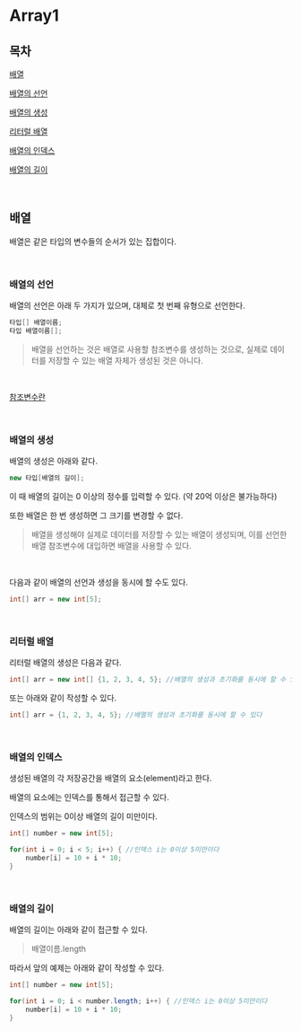 # Array1

## 목차

[배열](#배열)

[배열의 선언](#배열의-선언)

[배열의 생성](#배열의-생성)

[리터럴 배열](#리터럴-배열)

[배열의 인덱스](#배열의-인덱스)

[배열의 길이](#배열의-길이)

<br>

## 배열

배열은 같은 타입의 변수들의 순서가 있는 집합이다.

<br>

### 배열의 선언

배열의 선언은 아래 두 가지가 있으며, 대체로 첫 번째 유형으로 선언한다.

```java
타입[] 배열이름;
타입 배열이름[];
```

> 배열을 선언하는 것은 배열로 사용할 참조변수를 생성하는 것으로, 실제로 데이터를 저장할 수 있는 배열 자체가 생성된 것은 아니다.

<br>

[참조변수란](./02_Variable2.md/#변수-타입)

<br>

### 배열의 생성

배열의 생성은 아래와 같다.

```java
new 타입[배열의 길이];
```

이 때 배열의 길이는 0 이상의 정수를 입력할 수 있다. (약 20억 이상은 불가능하다)

또한 배열은 한 번 생성하면 그 크기를 변경할 수 없다.

> 배열을 생성해야 실제로 데이터를 저장할 수 있는 배열이 생성되며, 이를 선언한 배열 참조변수에 대입하면 배열을 사용할 수 있다.

<br>

다음과 같이 배열의 선언과 생성을 동시에 할 수도 있다.

```java
int[] arr = new int[5];
```

<br>

### 리터럴 배열

리터럴 배열의 생성은 다음과 같다.

```java
int[] arr = new int[] {1, 2, 3, 4, 5}; //배열의 생성과 초기화를 동시에 할 수 있다
```

또는 아래와 같이 작성할 수 있다.

```java
int[] arr = {1, 2, 3, 4, 5}; //배열의 생성과 초기화를 동시에 할 수 있다
```

<br>

### 배열의 인덱스

생성된 배열의 각 저장공간을 배열의 요소(element)라고 한다.

배열의 요소에는 인덱스를 통해서 접근할 수 있다.

인덱스의 범위는 0이상 배열의 길이 미만이다.

```java
int[] number = new int[5];

for(int i = 0; i < 5; i++) { //인덱스 i는 0이상 5미만이다
    number[i] = 10 + i * 10;
}
```

<br>

### 배열의 길이

배열의 길이는 아래와 같이 접근할 수 있다.

> 배열이름.length

따라서 앞의 예제는 아래와 같이 작성할 수 있다.

```java
int[] number = new int[5];

for(int i = 0; i < number.length; i++) { //인덱스 i는 0이상 5미만이다
    number[i] = 10 + i * 10;
}
```
